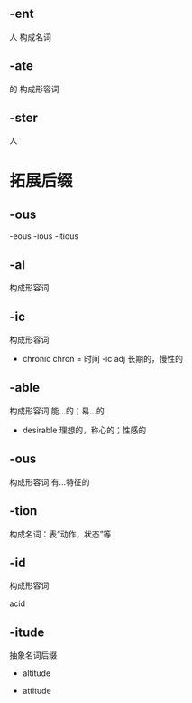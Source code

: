 ## -ent 

人 构成名词

## -ate 

的 构成形容词

## -ster 

人

# 拓展后缀

## -ous

-eous
-ious
-itious

## -al
构成形容词

## -ic
构成形容词

* chronic chron = 时间  -ic adj 长期的，慢性的

## -able 
构成形容词 能...的；易...的

* desirable 理想的，称心的；性感的

## -ous
构成形容词:有...特征的

## -tion 
构成名词：表“动作，状态”等

## -id
构成形容词

acid

## -itude
抽象名词后缀

* altitude 

* attitude
